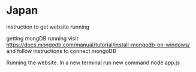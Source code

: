 # Japan
instruction to get website running

getting mongDB running
visit https://docs.mongodb.com/manual/tutorial/install-mongodb-on-windows/
and follow instructions to connect mongoDB 


Running the website.
In a new terminal run new command 
node app.js
